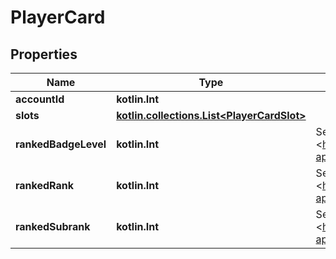 
# PlayerCard

## Properties
| Name | Type | Description | Notes |
| ------------ | ------------- | ------------- | ------------- |
| **accountId** | **kotlin.Int** |  |  |
| **slots** | [**kotlin.collections.List&lt;PlayerCardSlot&gt;**](PlayerCardSlot.md) |  |  |
| **rankedBadgeLevel** | **kotlin.Int** | See more: &lt;https://assets.deadlock-api.com/v2/ranks&gt; |  [optional] |
| **rankedRank** | **kotlin.Int** | See more: &lt;https://assets.deadlock-api.com/v2/ranks&gt; |  [optional] |
| **rankedSubrank** | **kotlin.Int** | See more: &lt;https://assets.deadlock-api.com/v2/ranks&gt; |  [optional] |



